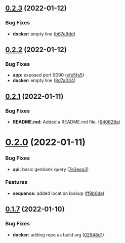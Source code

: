 ## [0.2.3](https://github.com/mycolab/genbank/compare/v0.2.2...v0.2.3) (2022-01-12)


### Bug Fixes

* **docker:** empty line ([b67e9dd](https://github.com/mycolab/genbank/commit/b67e9ddca64f5ff5a6f603a85eac58fdae6144d3))



## [0.2.2](https://github.com/mycolab/genbank/compare/v0.2.1...v0.2.2) (2022-01-12)


### Bug Fixes

* **app:** exposed port 9090 ([efe5fa5](https://github.com/mycolab/genbank/commit/efe5fa58087b0befe9859ca5d9c2e67103d0c9ce))
* **docker:** empty line ([8d7a044](https://github.com/mycolab/genbank/commit/8d7a044772eb23469af66829e37e80625e800079))



## [0.2.1](https://github.com/mycolab/genbank/compare/v0.2.0...v0.2.1) (2022-01-11)


### Bug Fixes

* **README.md:** Added a README.md file. ([640829a](https://github.com/mycolab/genbank/commit/640829a79439b737366b51f216be6cb7e6cffae4))



# [0.2.0](https://github.com/mycolab/genbank/compare/v0.1.7...v0.2.0) (2022-01-11)


### Bug Fixes

* **api:** basic genbank query ([7e3eea3](https://github.com/mycolab/genbank/commit/7e3eea3622f36382e6cc73691c6f92f80955a6b3))


### Features

* **sequence:** added location lookup ([ff9b0de](https://github.com/mycolab/genbank/commit/ff9b0de977e9f97fb3db976a6262f76875131a27))



## [0.1.7](https://github.com/mycolab/genbank/compare/v0.1.6...v0.1.7) (2022-01-10)


### Bug Fixes

* **docker:** adding repo as build arg ([02948d1](https://github.com/mycolab/genbank/commit/02948d1b4ffc905d385b4c46a15d0d90c1a36c8b))



